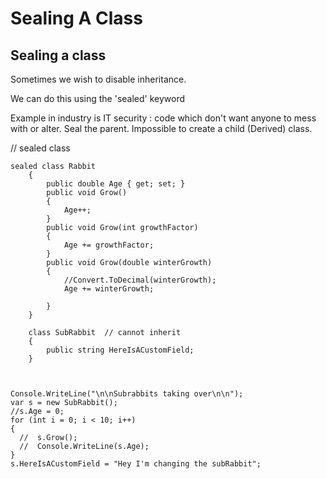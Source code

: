 # Sealing A Class

## Sealing a class

Sometimes we wish to disable inheritance.

We can do this using the 'sealed' keyword

Example in industry is IT security : code which don't want anyone to mess with or alter.  Seal the parent.  Impossible to create a child (Derived) class.

// sealed class

    sealed class Rabbit
        {
            public double Age { get; set; }
            public void Grow()
            {
                Age++;
            }
            public void Grow(int growthFactor)
            {
                Age += growthFactor;
            }
            public void Grow(double winterGrowth)
            {
                //Convert.ToDecimal(winterGrowth);
                Age += winterGrowth;
     
            }
        }
    
        class SubRabbit  // cannot inherit
        {
            public string HereIsACustomField;
        }
    
    
    
    Console.WriteLine("\n\nSubrabbits taking over\n\n");
    var s = new SubRabbit();
    //s.Age = 0;
    for (int i = 0; i < 10; i++)
    {
      //  s.Grow();
      //  Console.WriteLine(s.Age);
    }
    s.HereIsACustomField = "Hey I'm changing the subRabbit";